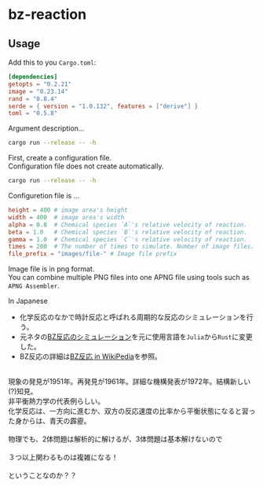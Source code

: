 # bz-reaction

## Usage
Add this to you `Cargo.toml`:
```toml
[dependencies]
getopts = "0.2.21"
image = "0.23.14"
rand = "0.8.4"
serde = { version = "1.0.132", features = ["derive"] }
toml = "0.5.8"
```

Argument description...
```bash
cargo run --release -- -h
```

First, create a configuration file.<br/>
Configuration file does not create automatically.

```bash
cargo run --release -- -h
```

Configuretion file is ...
```toml
height = 400 # image area's height
width = 400  # image area's width
alpha = 0.8  # Chemical species `A`'s relative velocity of reaction.
beta = 1.0   # Chemical species `B`'s relative velocity of reaction.
gamma = 1.0  # Chemical species `C`'s relative velocity of reaction.
times = 200  # The number of times to simulate. Number of image files.
file_prefix = "images/file-" # Image file prefix
```

Image file is in png format.<br/>
You can combine multiple PNG files into one APNG file using tools such as `APNG Assembler`.

In Japanese

- 化学反応のなかで時計反応と呼ばれる周期的な反応のシミュレーションを行う。
- 元ネタの[BZ反応のシミュレーション](https://qiita.com/STInverSpinel/items/a7dcfbde0a08063f4d41)を元に使用言語を`Julia`から`Rust`に変更した。
- BZ反応の詳細は[BZ反応 in WikiPedia](https://ja.wikipedia.org/wiki/%E3%83%99%E3%83%AD%E3%82%A6%E3%82%BD%E3%83%95%E3%83%BB%E3%82%B8%E3%83%A3%E3%83%9C%E3%83%81%E3%83%B3%E3%82%B9%E3%82%AD%E3%83%BC%E5%8F%8D%E5%BF%9C)を参照。
<br/>
現象の発見が1951年。再発見が1961年。詳細な機構発表が1972年。結構新しい(?)知見。<br/>
非平衡熱力学の代表例らしい。<br/>
化学反応は、一方向に進むか、双方の反応速度の比率から平衡状態になると習った身からは、青天の霹靂。
<br/>
<br/>
物理でも、2体問題は解析的に解けるが、3体問題は基本解けないので<br/>
<br/>
３つ以上関わるものは複雑になる！<br/>
<br/>
ということなのか？？